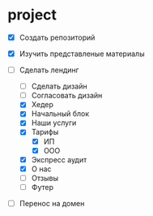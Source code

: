 # project

- [x] Создать репозиторий
- [x] Изучить представленые материалы
- [ ] Сделать лендинг
  - [ ] Сделать дизайн
  - [ ] Согласовать дизайн
  - [x] Хедер
  - [x] Начальный блок
  - [x] Наши услуги
  - [x] Тарифы
    - [x] ИП
    - [x] ООО
  - [x] Экспресс аудит
  - [x] О нас
  - [ ] Отзывы
  - [ ] Футер
- [ ] Перенос на домен
 

